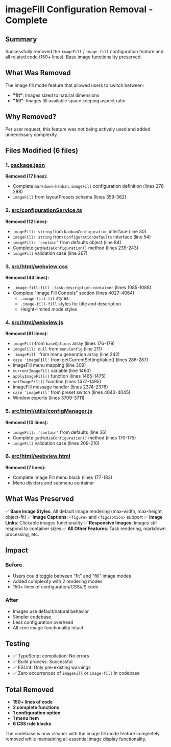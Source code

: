 # imageFill Configuration Removal - Complete

## Summary
Successfully removed the `imageFill` / `image-fill` configuration feature and all related code (150+ lines). Base image functionality preserved.

## What Was Removed
The image fill mode feature that allowed users to switch between:
- **"fit"**: Images sized to natural dimensions
- **"fill"**: Images fill available space keeping aspect ratio

## Why Removed?
Per user request, this feature was not being actively used and added unnecessary complexity.

## Files Modified (6 files)

### 1. [package.json](../package.json)
**Removed (17 lines):**
- Complete `markdown-kanban.imageFill` configuration definition (lines 276-288)
- `imageFill` from layoutPresets schema (lines 359-362)

### 2. [src/configurationService.ts](../src/configurationService.ts)
**Removed (12 lines):**
- `imageFill: string` from `KanbanConfiguration` interface (line 30)
- `imageFill: string` from `ConfigurationDefaults` interface (line 54)
- `imageFill: 'contain'` from defaults object (line 84)
- Complete `getMediaConfiguration()` method (lines 239-243)
- `imageFill` validation case (line 267)

### 3. [src/html/webview.css](../src/html/webview.css)
**Removed (43 lines):**
- `.image-fill-fill .task-description-container` (lines 1085-1088)
- Complete "Image Fill Controls" section (lines 4027-4064):
  - `.image-fill-fit` styles
  - `.image-fill-fill` styles for title and description
  - Height-limited mode styles

### 4. [src/html/webview.js](../src/html/webview.js)
**Removed (61 lines):**
- `imageFill` from `baseOptions` array (lines 176-179)
- `imageFill: null` from `menuConfig` (line 211)
- `'imageFill'` from menu generation array (line 242)
- `case 'imageFill'` from getCurrentSettingValue() (lines 286-287)
- imageFill menu mapping (line 309)
- `currentImageFill` variable (line 1460)
- `applyImageFill()` function (lines 1465-1475)
- `setImageFill()` function (lines 1477-1495)
- imageFill message handler (lines 2374-2378)
- `case 'imageFill'` from preset switch (lines 4043-4045)
- Window exports (lines 3709-3711)

### 5. [src/html/utils/configManager.js](../src/html/utils/configManager.js)
**Removed (10 lines):**
- `imageFill: 'contain'` from defaults (line 36)
- Complete `getMediaConfiguration()` method (lines 170-175)
- `imageFill` validation case (lines 209-210)

### 6. [src/html/webview.html](../src/html/webview.html)
**Removed (7 lines):**
- Complete Image Fill menu block (lines 177-183)
- Menu dividers and submenu container

## What Was Preserved

✅ **Base Image Styles**: All default image rendering (max-width, max-height, object-fit)
✅ **Image Captions**: `<figure>` and `<figcaption>` support
✅ **Image Links**: Clickable images functionality
✅ **Responsive Images**: Images still respond to container sizes
✅ **All Other Features**: Task rendering, markdown processing, etc.

## Impact

### Before
- Users could toggle between "fit" and "fill" image modes
- Added complexity with 2 rendering modes
- 150+ lines of configuration/CSS/JS code

### After
- Images use default/natural behavior
- Simpler codebase
- Less configuration overhead
- All core image functionality intact

## Testing
- ✅ TypeScript compilation: No errors
- ✅ Build process: Successful
- ✅ ESLint: Only pre-existing warnings
- ✅ Zero occurrences of `imageFill` or `image-fill` in codebase

## Total Removed
- **150+ lines of code**
- **2 complete functions**
- **1 configuration option**
- **1 menu item**
- **6 CSS rule blocks**

The codebase is now cleaner with the image fill mode feature completely removed while maintaining all essential image display functionality.
